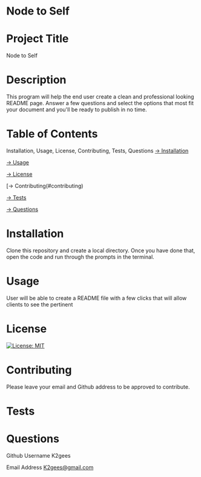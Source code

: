 
  # Node to Self

  # Project Title
  Node to Self

  # Description
  This program will help the end user create a clean and professional looking README page.  Answer a few questions and select the options that most fit your document and you'll be ready to publish in no time.

  # Table of Contents
  Installation, Usage, License, Contributing, Tests, Questions
  [→ Installation](#installation)

  [→ Usage](#usage)

  [→ License](#license)

  [→ Contributing(#contributing)

  [→ Tests](#tests)

  [→ Questions](#Questions)

  # Installation
  Clone this repository and create a local directory.  Once you have done that, open the code and run through the prompts in the terminal.

  # Usage
  User will be able to create a README file with a few clicks that will allow clients to see the pertinent 

  # License
  [![License: MIT](https://img.shields.io/badge/License-MIT-yellow.svg)](https://opensource.org/licenses/MIT)

  # Contributing
  Please leave your email and Github address to be approved to contribute.

  # Tests
  

  # Questions
 Github Username K2gees
  
  Email Address K2gees@gmail.com
